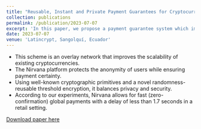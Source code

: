 ```yaml
---
title: "Reusable, Instant and Private Payment Guarantees for Cryptocurrencies"
collection: publications
permalink: /publication/2023-07-07
excerpt: 'In this paper, we propose a payment guarantee system which improves the through-put and scalability of the existing proof-of-work cryptocurrencies like Bitcoin.'
date: 2023-07-07
venue: 'Latincrypt, Sangolquí, Ecuador'
---
```


<ul>
<li> This scheme is an overlay network that improves the scalability of existing cryptocurrencies. </li>
<li> The Nirvana platform protects the anonymity of users while ensuring payment certainty. </li>
<li> Using well-known cryptographic primitives and a novel randomness-reusable threshold encryption, it balances privacy and security. </li>
<li> According to our experiments, Nirvana allows for fast (zero-confirmation) global payments with a delay of less than 1.7 seconds in a retail setting. </li>
</ul>

[Download paper here](https://eprint.iacr.org/2023/583.pdf)